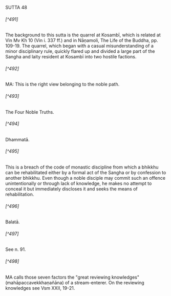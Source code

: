 SUTTA 48

###### [^491]
The background to this sutta is the quarrel at Kosambī, which is related at Vin Mv Kh 10 (Vin i. 337 ff.) and in Nāṇamoli, The Life of the Buddha, pp. 109-19. The quarrel, which began with a casual misunderstanding of a minor disciplinary rule, quickly flared up and divided a large part of the Sangha and laity resident at Kosambī into two hostile factions.

###### [^492]
MA: This is the right view belonging to the noble path.

###### [^493]
The Four Noble Truths.

###### [^494]
Dhammatā.

###### [^495]
This is a breach of the code of monastic discipline from which a bhikkhu can be rehabilitated either by a formal act of the Sangha or by confession to another bhikkhu. Even though a noble disciple may commit such an offence unintentionally or through lack of knowledge, he makes no attempt to conceal it but immediately discloses it and seeks the means of rehabilitation.

###### [^496]
Balatā.

###### [^497]
See n. 91.

###### [^498]
MA calls those seven factors the "great reviewing knowledges" (mahāpaccavekkhaṇañāna) of a stream-enterer. On the reviewing knowledges see Vsm XXII, 19-21.

